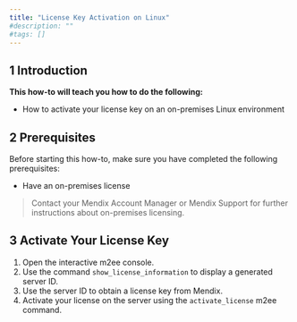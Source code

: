 ```yaml
---
title: "License Key Activation on Linux"
#description: ""
#tags: []
---
```


## 1 Introduction


**This how-to will teach you how to do the following:**

*   How to activate your license key on an on-premises Linux environment

## 2 Prerequisites

Before starting this how-to, make sure you have completed the following prerequisites:

*   Have an on-premises license

> Contact your Mendix Account Manager or Mendix Support for further instructions about on-premises licensing.

## 3 Activate Your License Key

1.  Open the interactive m2ee console.
2.  Use the command `show_license_information` to display a generated server ID.
3.  Use the server ID to obtain a license key from Mendix.
4.  Activate your license on the server using the `activate_license` m2ee command.

